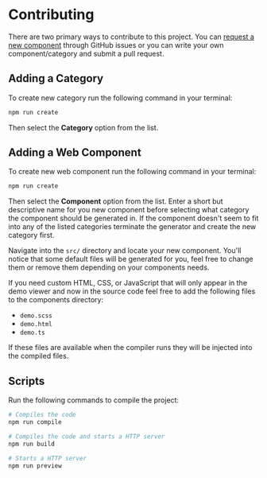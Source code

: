 # Contributing

There are two primary ways to contribute to this project. You can [request a new component](https://github.com/codewithkyle/web-components-library/issues/new) through GitHub issues or you can write your own component/category and submit a pull request.

## Adding a Category

To create new category run the following command in your terminal:

```sh
npm run create
```

Then select the **Category** option from the list.

## Adding a Web Component

To create new web component run the following command in your terminal:

```sh
npm run create
```

Then select the **Component** option from the list. Enter a short but descriptive name for you new component before selecting what category the component should be generated in. If the component doesn't seem to fit into any of the listed categories terminate the generator and create the new category first.

Navigate into the `src/` directory and locate your new component. You'll notice that some default files will be generated for you, feel free to change them or remove them depending on your components needs.

If you need custom HTML, CSS, or JavaScript that will only appear in the demo viewer and now in the source code feel free to add the following files to the components directory:

- `demo.scss`
- `demo.html`
- `demo.ts`

If these files are available when the compiler runs they will be injected into the compiled files.

## Scripts

Run the following commands to compile the project:

```sh
# Compiles the code
npm run compile

# Compiles the code and starts a HTTP server
npm run build

# Starts a HTTP server
npm run preview
```
